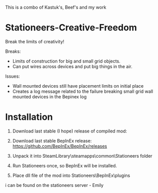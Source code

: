 This is a combo of Kastuk's, Beef's and my work
 # Stationeers-Creative-Freedom
Break the limits of creativity!

Breaks:
* Limits of construction for big and small grid objects.
* Can put wires across devices and put big things in the air.

Issues:
* Wall mounted devices still have placement limits on initial place
* Creates a log message related to the failure breaking small grid wall mounted devices in the Bepinex log 



Installation
=============
1. Download last stable (I hope) release of compiled mod:

2. Download last stable BepInEx release:
https://github.com/BepInEx/BepInEx/releases
3. Unpack it into SteamLibrary\steamapps\common\Stationeers folder
4. Run Stationeers once, so BepInEx will be installed.
5. Place dll file of the mod into Stationeers\BepInEx\plugins


i can be found on the stationeers server - Emily
